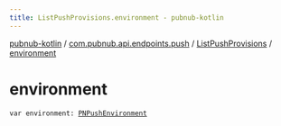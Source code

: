 ```yaml
---
title: ListPushProvisions.environment - pubnub-kotlin
---
```


[pubnub-kotlin](../../index.html) / [com.pubnub.api.endpoints.push](../index.html) / [ListPushProvisions](index.html) / [environment](./environment.html)

# environment

`var environment: `[`PNPushEnvironment`](../../com.pubnub.api.enums/-p-n-push-environment/index.html)